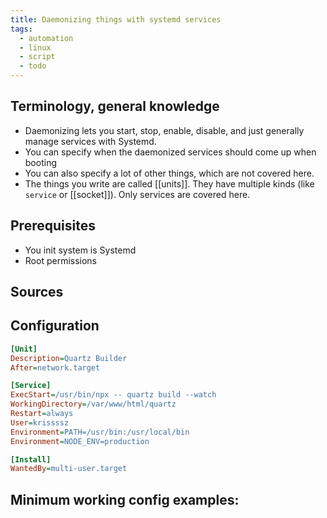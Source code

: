 ```yaml
---
title: Daemonizing things with systemd services
tags:
  - automation
  - linux
  - script
  - todo
---
```

Terminology, general knowledge
---

- Daemonizing lets you start, stop, enable, disable, and just generally manage services with Systemd.
- You can specify when the daemonized services should come up when booting
- You can also specify a lot of other things, which are not covered here.
- The things you write are called [[units]]. They have multiple kinds (like `service` or [[socket]]). Only services are covered here.

Prerequisites
---
- You init system is Systemd
- Root permissions

Sources
---


Configuration
---
```ini
[Unit]
Description=Quartz Builder
After=network.target

[Service]
ExecStart=/usr/bin/npx -- quartz build --watch
WorkingDirectory=/var/www/html/quartz
Restart=always
User=krissssz
Environment=PATH=/usr/bin:/usr/local/bin
Environment=NODE_ENV=production

[Install]
WantedBy=multi-user.target

```


Minimum working config examples:
---